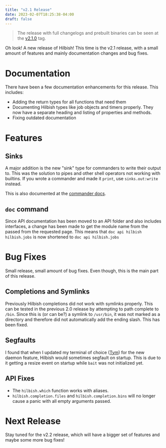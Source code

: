 ```yaml
---
title: "v2.1 Release"
date: 2023-02-07T18:25:38-04:00
draft: false
---
```


> The release with full changelogs and prebuilt binaries can be
seen at the [v2.1.0](https://github.com/sammy-ette/Hilbish/releases/tag/v2.1.0)
tag.

Oh look! A new release of Hilbish! This time is the v2.1 release,
with a small amount of features and mainly documentation changes and
bug fixes.

# Documentation
There have been a few documentation enhancements for this release.
This includes:
- Adding the return types for all functions that need them
- Documenting Hilbish types like job objects and timers properly.
They now have a separate heading and listing of properties and methods.
- Fixing outdated documentation

# Features
## Sinks
A major addition is the new "sink" type for commanders to write
their output to. This was the solution to pipes and other shell
operators not working with builtins. If you wrote a commander
and made it `print`, use `sinks.out:write` instead.

This is also documented at the [commander docs](./docs/api/commander).

## `doc` command
Since API documentation has been moved to an API folder and also includes
interfaces, a change has been made to get the module name from the
passed from the requested page. This means that
`doc api hilbish hilbish.jobs` is now shortened to `doc api hilbish.jobs`

# Bug Fixes
Small release, small amount of bug fixes. Even though, this is the main
part of this release.

## Completions and Symlinks
Previously Hilbish completions did not work with symlinks properly.
This can be tested in the previous 2.0 release by attempting to
path complete to `/bin`. Since this is (or can be?) a symlink to
`/usr/bin`, it was not marked as a directory and therefore did not
automatically add the ending slash. This has been fixed.

## Segfaults
I found that when I updated my terminal of choice ([Tym]) for the new
daemon feature, Hilbish would sometimes segfault on startup. This is due
to it getting a resize event on startup while `bait` was not initialized
yet.

## API Fixes
- The `hilbish.which` function works with aliases.
- `hilbish.completion.files` and `hilbish.completion.bins` will no longer
cause a panic with all empty arguments passed.

# Next Release
Stay tuned for the v2.2 release, which will have a bigger set of features
and maybe some more bug fixes!

[Tym]: https://github.com/endaaman/tym
